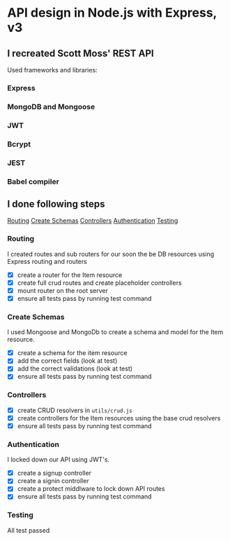 # API design in Node.js with Express, v3

## I recreated Scott Moss' REST API 
Used frameworks and libraries:
### Express
### MongoDB and Mongoose
### JWT
### Bcrypt
### JEST
### Babel compiler

## I done following steps
[Routing](#routing)
[Create Schemas](#create-schemas)
[Controllers](#controllers)
[Authentication](#authentication)
[Testing](#testing)


### Routing
I created routes and sub routers for our soon the be DB resources using Express routing and routers
- [X] create a router for the Item resource
- [X] create full crud routes and create placeholder controllers
- [X] mount router on the root server
- [X] ensure all tests pass by running test command

### Create Schemas
I used Mongoose and MongoDb to create a schema and model for the Item resource.

- [X] create a schema for the item resource
- [X] add the correct fields (look at test)
- [X] add the correct validations (look at test)
- [X] ensure all tests pass by running test command

### Controllers

- [X] create CRUD resolvers in `utils/crud.js`
- [X] create controllers for the Item resources using the base crud resolvers
- [X] ensure all tests pass by running test command

### Authentication
I locked down our API using JWT's.

- [X] create a signup controller
- [X] create a signin controller
- [X] create a protect middlware to lock down API routes
- [X] ensure all tests pass by running test command

### Testing
All test passed

